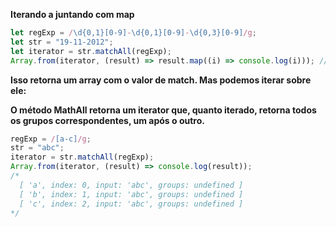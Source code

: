 <strong>Iterando a juntando com map</strong>

```javascript
let regExp = /\d{0,1}[0-9]-\d{0,1}[0-9]-\d{0,3}[0-9]/g;
let str = "19-11-2012";
let iterator = str.matchAll(regExp);
Array.from(iterator, (result) => result.map((i) => console.log(i))); // 19-11-2012
```

<strong>Isso retorna um array com o valor de match. Mas podemos iterar sobre ele:</strong>

<strong>O método MathAll retorna um iterator que, quanto iterado, retorna todos os grupos correspondentes, um após o outro.</strong>

```javascript
regExp = /[a-c]/g;
str = "abc";
iterator = str.matchAll(regExp);
Array.from(iterator, (result) => console.log(result));
/*
  [ 'a', index: 0, input: 'abc', groups: undefined ]
  [ 'b', index: 1, input: 'abc', groups: undefined ]
  [ 'c', index: 2, input: 'abc', groups: undefined ]
*/
```
